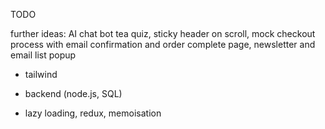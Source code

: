 TODO

further ideas:
AI chat bot tea quiz, sticky header on scroll, mock checkout process with email confirmation and order complete page, newsletter and email list popup

- tailwind
- backend (node.js, SQL)

- lazy loading, redux, memoisation